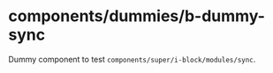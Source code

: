 # components/dummies/b-dummy-sync

Dummy component to test `components/super/i-block/modules/sync`.
